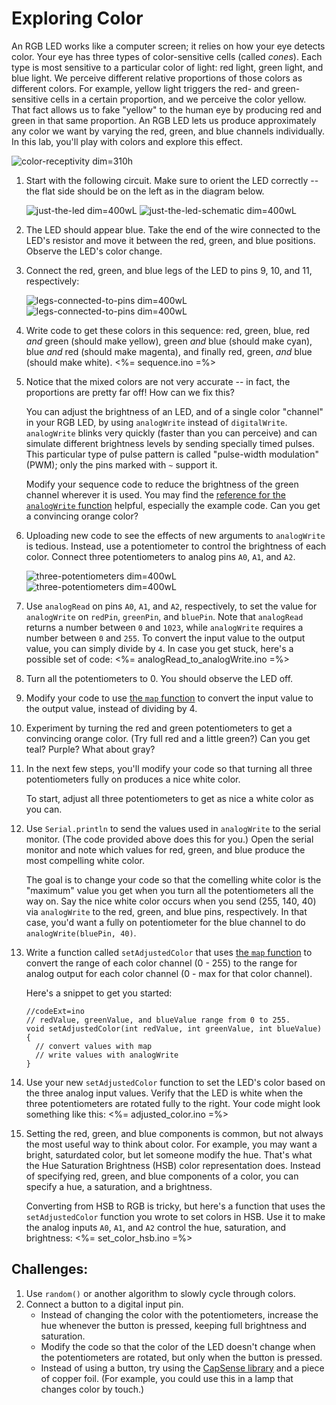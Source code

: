 # Exploring Color

An RGB LED works like a computer screen; it relies on how your eye detects color. Your eye has three types of color-sensitive cells (called *cones*). Each type is most sensitive to a particular color of light: red light, green light, and blue light. We perceive different relative proportions of those colors as different colors. For example, yellow light triggers the red- and green-sensitive cells in a certain proportion, and we perceive the color yellow. That fact allows us to fake "yellow" to the human eye by producing red and green in that same proportion. An RGB LED lets us produce approximately any color we want by varying the red, green, and blue channels individually. In this lab, you'll play with colors and explore this effect.

![color-receptivity dim=310h](img/color-responsivity.png "Sensitivity of the red, green, and blue cone cells")

1.  Start with the following circuit. Make sure to orient the LED correctly -- the flat side should be on the left as in the diagram below.

    ![just-the-led dim=400wL](img/just-the-led-please.png "Fritzing for RGB LED with single active channel") ![just-the-led-schematic dim=400wL](img/just-the-led-please-schematic.png "Schematic for RGB LED with single active channel")

2.  The LED should appear blue. Take the end of the wire connected to the LED's resistor and move it between the red, green, and blue positions. Observe the LED's color change.

3.  Connect the red, green, and blue legs of the LED to pins 9, 10, and 11, respectively:

    ![legs-connected-to-pins dim=400wL](img/legs-connected-to-pins.png "Fritzing for RGB LED on pins 9, 10, 11") ![legs-connected-to-pins dim=400wL](img/legs-connected-to-pins-schematic.png "Schematic for RGB LED on pins 9, 10, 11")

4.  Write code to get these colors in this sequence: red, green, blue, red *and* green (should make yellow), green *and* blue (should make cyan), blue *and* red (should make magenta), and finally red, green, *and* blue (should make white).
    <%= sequence.ino =%>
5.  Notice that the mixed colors are not very accurate -- in fact, the proportions are pretty far off! How can we fix this?

    You can adjust the brightness of an LED, and of a single color "channel" in your RGB LED, by using `analogWrite` instead of `digitalWrite`. `analogWrite` blinks very quickly (faster than you can perceive) and can simulate different brightness levels by sending specially timed pulses. This particular type of pulse pattern is called "pulse-width modulation" (PWM); only the pins marked with `~` support it.

    Modify your sequence code to reduce the brightness of the green channel wherever it is used. You may find the [reference for the `analogWrite` function](http://arduino.cc/en/Reference/AnalogWrite) helpful, especially the example code. Can you get a convincing orange color?

6.  Uploading new code to see the effects of new arguments to `analogWrite` is tedious. Instead, use a potentiometer to control the brightness of each color. Connect three potentiometers to analog pins `A0`, `A1`, and `A2`.

    ![three-potentiometers dim=400wL](img/three-potentiometers.png "Fritzing for RGB LED and three potentiometers") ![three-potentiometers dim=400wL](img/three-potentiometers-schematic.png "Schematic for RGB LED and three potentiometers")

7.  Use `analogRead` on pins `A0`, `A1`, and `A2`, respectively, to set the value for `analogWrite` on `redPin`, `greenPin`, and `bluePin`. Note that `analogRead` returns a number between `0` and `1023`, while `analogWrite` requires a number between `0` and `255`. To convert the input value to the output value, you can simply divide by `4`. In case you get stuck, here's a possible set of code:
    <%= analogRead_to_analogWrite.ino =%>
8.  Turn all the potentiometers to 0. You should observe the LED off.

9.  Modify your code to use [the `map` function](http://arduino.cc/en/Reference/map) to convert the input value to the output value, instead of dividing by 4.

10. Experiment by turning the red and green potentiometers to get a convincing orange color. (Try full red and a little green?) Can you get teal? Purple? What about gray?

11. In the next few steps, you'll modify your code so that turning all three potentiometers fully on produces a nice white color.

    To start, adjust all three potentiometers to get as nice a white color as you can.

12. Use `Serial.println` to send the values used in `analogWrite` to the serial monitor. (The code provided above does this for you.) Open the serial monitor and note which values for red, green, and blue produce the most compelling white color. 

    The goal is to change your code so that the comelling white color is the "maximum" value you get when you turn all the potentiometers all the way on. Say the nice white color occurs when you send (255, 140, 40) via `analogWrite` to the red, green, and blue pins, respectively. In that case, you'd want a fully on potentiometer for the blue channel to do `analogWrite(bluePin, 40)`.

13. Write a function called `setAdjustedColor` that uses [the `map` function](http://arduino.cc/en/Reference/map) to convert the range of each color channel (0 - 255) to the range for analog output for each color channel (0 - max for that color channel).

    Here's a snippet to get you started:

        //codeExt=ino
        // redValue, greenValue, and blueValue range from 0 to 255.
        void setAdjustedColor(int redValue, int greenValue, int blueValue) {
          // convert values with map
          // write values with analogWrite
        }

14. Use your new `setAdjustedColor` function to set the LED's color based on the three analog input values. Verify that the LED is white when the three potentiometers are rotated fully to the right. Your code might look something like this:
    <%= adjusted_color.ino =%>
15. Setting the red, green, and blue components is common, but not always the most useful way to think about color. For example, you may want a bright, saturdated color, but let someone modify the hue. That's what the Hue Saturation Brightness (HSB) color representation does. Instead of specifying red, green, and blue components of a color, you can specify a hue, a saturation, and a brightness.

    Converting from HSB to RGB is tricky, but here's a function that uses the `setAdjustedColor` function you wrote to set colors in HSB. Use it to make the analog inputs `A0`, `A1`, and `A2` control the hue, saturation, and brightness:
    <%= set_color_hsb.ino =%>


## Challenges:
1.  Use `random()` or another algorithm to slowly cycle through colors.
2.  Connect a button to a digital input pin.
    - Instead of changing the color with the potentiometers, increase the hue whenever the button is pressed, keeping full brightness and saturation. 
    - Modify the code so that the color of the LED doesn't change when the potentiometers are rotated, but only when the button is pressed.
    - Instead of using a button, try using the [CapSense library](http://playground.arduino.cc/Main/CapacitiveSensor) and a piece of copper foil. (For example, you could use this in a lamp that changes color by touch.)
